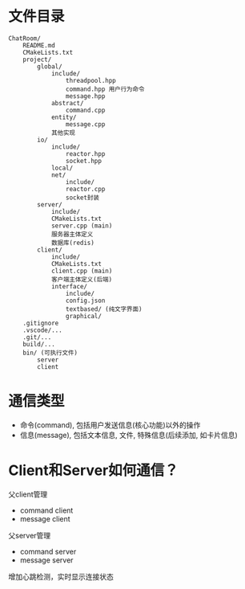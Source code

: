 # 文件目录
~~~
ChatRoom/
    README.md
    CMakeLists.txt
    project/
        global/
            include/
                threadpool.hpp
                command.hpp 用户行为命令
                message.hpp
            abstract/
                command.cpp
            entity/
                message.cpp
            其他实现
        io/
            include/
                reactor.hpp
                socket.hpp
            local/
            net/
                include/
                reactor.cpp
                socket封装
        server/
            include/
            CMakeLists.txt
            server.cpp (main)
            服务器主体定义
            数据库(redis)
        client/
            include/
            CMakeLists.txt
            client.cpp (main)
            客户端主体定义(后端)
            interface/
                include/
                config.json
                textbased/ (纯文字界面)
                graphical/
    .gitignore
    .vscode/...
    .git/...
    build/...
    bin/ (可执行文件)
        server
        client
~~~

# 通信类型
- 命令(command), 包括用户发送信息(核心功能)以外的操作
- 信息(message), 包括文本信息, 文件, 特殊信息(后续添加, 如卡片信息)

# Client和Server如何通信？
父client管理
- command client
- message client

父server管理
- command server
- message server

增加心跳检测，实时显示连接状态
